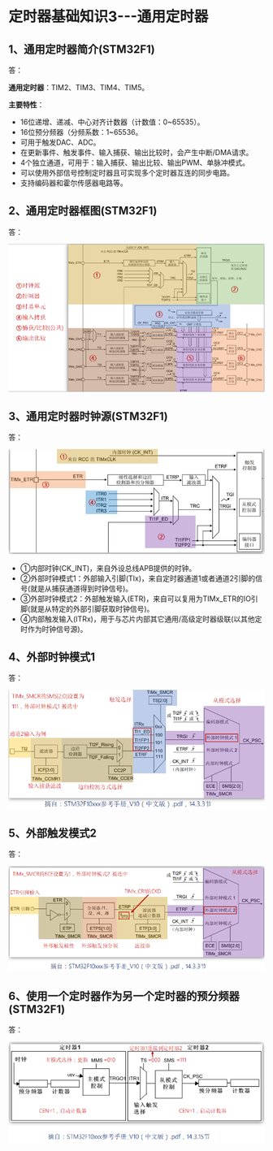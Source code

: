 # 定时器基础知识3---通用定时器



## 1、通用定时器简介(STM32F1)

答：

**通用定时器**：TIM2、TIM3、TIM4、TIM5。

**主要特性**：

- 16位递增、递减、中心对齐计数器（计数值：0~65535）。
- 16位预分频器（分频系数：1~65536。
- 可用于触发DAC、ADC。
- 在更新事件、触发事件、输入捕获、输出比较时，会产生中断/DMA请求。
- 4个独立通道，可用于：输入捕获、输出比较、输出PWM、单脉冲模式。
- 可以使用外部信号控制定时器且可实现多个定时器互连的同步电路。
- 支持编码器和霍尔传感器电路等。



## 2、通用定时器框图(STM32F1)

答：

![](图片/通用定时器结构图.png)



## 3、通用定时器时钟源(STM32F1)

答：

![](图片/通用定时器时钟源.png)

- ①内部时钟(CK_INT)，来自外设总线APB提供的时钟。
- ②外部时钟模式1：外部输入引脚(TIx)，来自定时器通道1或者通道2引脚的信号(就是从捕获通道得到时钟信号)。
- ③外部时钟模式2：外部触发输入(ETR)，来自可以复用为TIMx_ETR的IO引脚(就是从特定的外部引脚获取时钟信号)。
- ④内部触发输入(ITRx)，用于与芯片内部其它通用/高级定时器级联(以其他定时作为时钟信号源)。



## 4、外部时钟模式1

答：

![](图片/通用定时器的外部时钟模式1.png)



## 5、外部触发模式2

答：

![](图片/通用定时器的外部时钟模式2.png)



## 6、使用一个定时器作为另一个定时器的预分频器(STM32F1)

答：

![](图片/通用定时器内部触发模式.png)